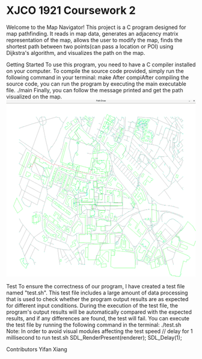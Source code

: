# XJCO 1921 Coursework 2

Welcome to the Map Navigator!
This project is a C program designed for map pathfinding. It reads in map data, generates an adjacency matrix representation of the map, allows the user to modify the map, finds the shortest path between two points(can pass a location or POI) using Dijkstra's algorithm, and visualizes the path on the map.


Getting Started
To use this program, you need to have a C compiler installed on your computer. To compile the source code provided, simply run the following command in your terminal:
			make
After compiAfter compiling the source code, you can run the program by executing the main executable file.
			./main
Finally, you can follow the message printed and get the path visualized on the map.
![visualization path graph](./images/visualization.png)

Test
To ensure the correctness of our program, I have created a test file named "test.sh". This test file includes a large amount of data processing that is used to check whether the program output results are as expected for different input conditions. During the execution of the test file, the program's output results will be automatically compared with the expected results, and if any differences are found, the test will fail.
You can execute the test file by running the following command in the terminal:
			./test.sh
Note: In order to avoid visual modules affecting the test speed
	// delay for 1 millisecond to run test.sh
	SDL_RenderPresent(renderer);
	SDL_Delay(1);


Contributors
Yifan Xiang
